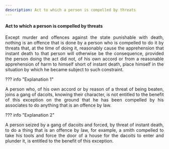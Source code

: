 ```yaml
---
description: Act to which a person is compelled by threats
---
```


#### Act to which a person is compelled by threats
<div style="text-align: justify">

Except murder and offences against the state punishable with death, nothing is an offence that is done by a person who is compelled to do it by threats that, at the time of doing it, reasonably cause the apprehension that instant death to that person will otherwise be the consequence, provided the person doing the act did not, of his own accord or from a reasonable apprehension of harm to himself short of instant death, place himself in the situation by which he became subject to such constraint.

</div>

??? info "Explanation 1"
    <div style="text-align: justify"> A person who, of his own accord or by reason of a threat of being beaten, joins a gang of dacoits, knowing their character, is not entitled to the benefit of this exception on the ground that he has been compelled by his associates to do anything that is an offence by law.

??? info "Explanation 2"
    <div style="text-align: justify"> A person seized by a gang of dacoits and forced, by threat of instant death, to do a thing that is an offence by law, for example, a smith compelled to take his tools and force the door of a house for the dacoits to enter and plunder it, is entitled to the benefit of this exception.
